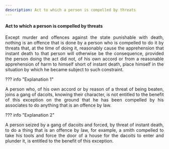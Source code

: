 ```yaml
---
description: Act to which a person is compelled by threats
---
```


#### Act to which a person is compelled by threats
<div style="text-align: justify">

Except murder and offences against the state punishable with death, nothing is an offence that is done by a person who is compelled to do it by threats that, at the time of doing it, reasonably cause the apprehension that instant death to that person will otherwise be the consequence, provided the person doing the act did not, of his own accord or from a reasonable apprehension of harm to himself short of instant death, place himself in the situation by which he became subject to such constraint.

</div>

??? info "Explanation 1"
    <div style="text-align: justify"> A person who, of his own accord or by reason of a threat of being beaten, joins a gang of dacoits, knowing their character, is not entitled to the benefit of this exception on the ground that he has been compelled by his associates to do anything that is an offence by law.

??? info "Explanation 2"
    <div style="text-align: justify"> A person seized by a gang of dacoits and forced, by threat of instant death, to do a thing that is an offence by law, for example, a smith compelled to take his tools and force the door of a house for the dacoits to enter and plunder it, is entitled to the benefit of this exception.
